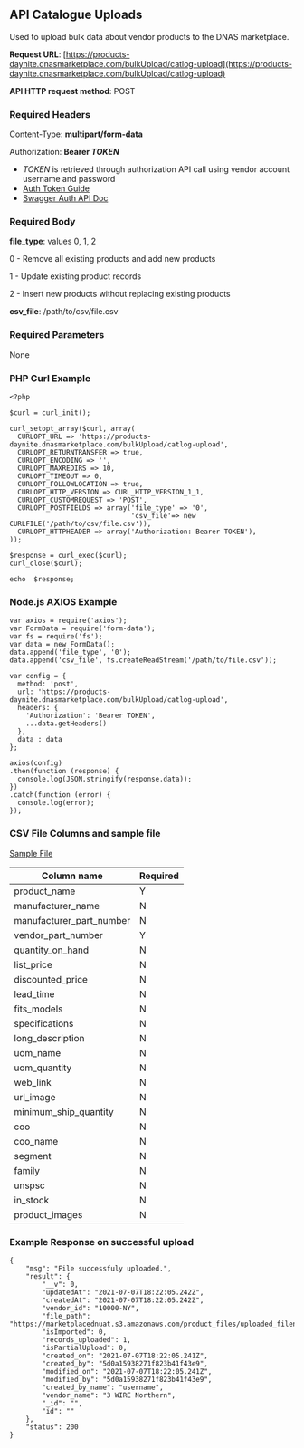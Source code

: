 <!--

---

layout: template

title: cataloqueupload

filename: cataloqueupload.md

--- 

-->

## API Catalogue Uploads

Used to upload bulk data about vendor products to the DNAS marketplace.

**Request URL**: [https://products-daynite.dnasmarketplace.com/bulkUpload/catlog-upload](https://products-daynite.dnasmarketplace.com/bulkUpload/catlog-upload)

**API HTTP request method**: POST  

### Required Headers

Content-Type: **multipart/form-data**

Authorization: **Bearer *TOKEN*** 

- *TOKEN* is retrieved through authorization API call using vendor account username and password
- [Auth Token Guide](auth.md)
-  [Swagger Auth API Doc](https://punchout-daynite.dnasmarketplace.com/api-docs/)

### Required Body
**file_type**: values 0, 1, 2

 0 - Remove all existing products and add new products

 1 - Update existing product records

 2 - Insert new products without replacing existing products




**csv_file**: /path/to/csv/file.csv

### Required Parameters
None

### PHP Curl Example
```
<?php

$curl = curl_init(); 

curl_setopt_array($curl, array(
  CURLOPT_URL => 'https://products-daynite.dnasmarketplace.com/bulkUpload/catlog-upload',
  CURLOPT_RETURNTRANSFER => true,
  CURLOPT_ENCODING => '',
  CURLOPT_MAXREDIRS => 10,
  CURLOPT_TIMEOUT => 0,
  CURLOPT_FOLLOWLOCATION => true,
  CURLOPT_HTTP_VERSION => CURL_HTTP_VERSION_1_1,
  CURLOPT_CUSTOMREQUEST => 'POST',
  CURLOPT_POSTFIELDS => array('file_type' => '0',
							  'csv_file'=> new CURLFILE('/path/to/csv/file.csv')),
  CURLOPT_HTTPHEADER => array('Authorization: Bearer TOKEN'),
));

$response = curl_exec($curl);
curl_close($curl);

echo  $response;
```
### Node.js AXIOS Example
```
var axios = require('axios');
var FormData = require('form-data');
var fs = require('fs');
var data = new FormData();
data.append('file_type', '0');
data.append('csv_file', fs.createReadStream('/path/to/file.csv'));

var config = {
  method: 'post',
  url: 'https://products-daynite.dnasmarketplace.com/bulkUpload/catlog-upload',
  headers: { 
    'Authorization': 'Bearer TOKEN', 
    ...data.getHeaders()
  },
  data : data
};

axios(config)
.then(function (response) {
  console.log(JSON.stringify(response.data));
})
.catch(function (error) {
  console.log(error);
});

```
### CSV File Columns and sample file

[Sample File](https://dn-as.github.io/MarketplaceApiDocs/product_sample_file.csv)
 
| Column name | Required |
|-- |--|
| product_name | Y |
| manufacturer_name | N |
| manufacturer_part_number | N |
| vendor_part_number | Y |
| quantity_on_hand | N |
| list_price | N |
| discounted_price | N |
| lead_time | N |
| fits_models | N |
| specifications | N |
| long_description | N |
| uom_name | N |
| uom_quantity | N |
| web_link | N |
| url_image | N |
| minimum_ship_quantity | N |
| coo | N |
| coo_name | N |
| segment | N |
| family | N |
| unspsc | N |
| in_stock | N |
| product_images | N |

### Example Response on successful upload
```
{
    "msg": "File successfuly uploaded.",
    "result": {
        "__v": 0,
        "updatedAt": "2021-07-07T18:22:05.242Z",
        "createdAt": "2021-07-07T18:22:05.242Z",
        "vendor_id": "10000-NY",
        "file_path": "https://marketplacednuat.s3.amazonaws.com/product_files/uploaded_filename.csv",
        "isImported": 0,
        "records_uploaded": 1,
        "isPartialUpload": 0,
        "created_on": "2021-07-07T18:22:05.241Z",
        "created_by": "5d0a15938271f823b41f43e9",
        "modified_on": "2021-07-07T18:22:05.241Z",
        "modified_by": "5d0a15938271f823b41f43e9",
        "created_by_name": "username",
        "vendor_name": "3 WIRE Northern",
        "_id": "",
        "id": ""
    },
    "status": 200
}
```